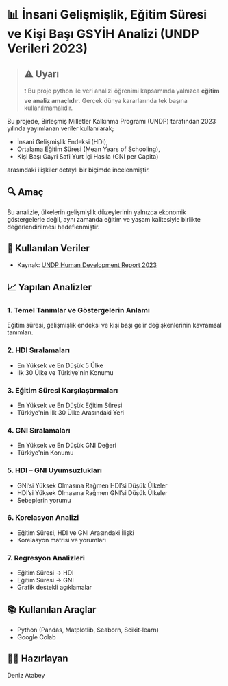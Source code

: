 # 📊 İnsani Gelişmişlik, Eğitim Süresi ve Kişi Başı GSYİH Analizi (UNDP Verileri 2023)

>## ⚠️ Uyarı  
>❗️ Bu proje python ile veri analizi öğrenimi kapsamında yalnızca **eğitim ve analiz amaçlıdır**. Gerçek dünya kararlarında tek başına kullanılmamalıdır.

Bu projede, Birleşmiş Milletler Kalkınma Programı (UNDP) tarafından 2023 yılında yayımlanan veriler kullanılarak;
- İnsani Gelişmişlik Endeksi (HDI),
- Ortalama Eğitim Süresi (Mean Years of Schooling),
- Kişi Başı Gayri Safi Yurt İçi Hasıla (GNI per Capita)

arasındaki ilişkiler detaylı bir biçimde incelenmiştir.

## 🔍 Amaç
Bu analizle, ülkelerin gelişmişlik düzeylerinin yalnızca ekonomik göstergelerle değil, aynı zamanda eğitim ve yaşam kalitesiyle birlikte değerlendirilmesi hedeflenmiştir.

## 📌 Kullanılan Veriler
- Kaynak: [UNDP Human Development Report 2023](https://hdr.undp.org/)

## 📈 Yapılan Analizler

### 1. Temel Tanımlar ve Göstergelerin Anlamı  
Eğitim süresi, gelişmişlik endeksi ve kişi başı gelir değişkenlerinin kavramsal tanımları.

### 2. HDI Sıralamaları  
- En Yüksek ve En Düşük 5 Ülke  
- İlk 30 Ülke ve Türkiye'nin Konumu  

### 3. Eğitim Süresi Karşılaştırmaları  
- En Yüksek ve En Düşük Eğitim Süresi  
- Türkiye'nin İlk 30 Ülke Arasındaki Yeri

### 4. GNI Sıralamaları  
- En Yüksek ve En Düşük GNI Değeri  
- Türkiye'nin Konumu  

### 5. HDI – GNI Uyumsuzlukları  
- GNI’si Yüksek Olmasına Rağmen HDI’si Düşük Ülkeler  
- HDI’si Yüksek Olmasına Rağmen GNI’si Düşük Ülkeler  
- Sebeplerin yorumu

### 6. Korelasyon Analizi  
- Eğitim Süresi, HDI ve GNI Arasındaki İlişki  
- Korelasyon matrisi ve yorumları

### 7. Regresyon Analizleri  
- Eğitim Süresi → HDI  
- Eğitim Süresi → GNI  
- Grafik destekli açıklamalar

## 📚 Kullanılan Araçlar
- Python (Pandas, Matplotlib, Seaborn, Scikit-learn)
- Google Colab

## 👨‍💻 Hazırlayan
Deniz Atabey
